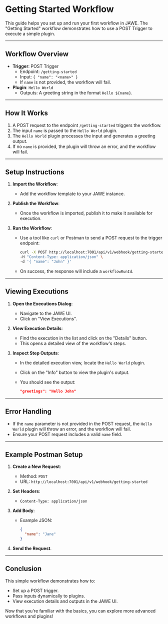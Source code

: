 # Getting Started Workflow

This guide helps you set up and run your first workflow in JAWE. The "Getting Started" workflow demonstrates how to use a POST Trigger to execute a simple plugin.

---

## Workflow Overview

- **Trigger**: POST Trigger
  - Endpoint: `/getting-started`
  - Input: `{ "name": "<name>" }`
  - If `name` is not provided, the workflow will fail.
- **Plugin**: `Hello World`
  - Outputs: A greeting string in the format `Hello ${name}`.

---

## How It Works

1. A POST request to the endpoint `/getting-started` triggers the workflow.
2. The input `name` is passed to the `Hello World` plugin.
3. The `Hello World` plugin processes the input and generates a greeting output.
4. If no `name` is provided, the plugin will throw an error, and the workflow will fail.

---

## Setup Instructions

1. **Import the Workflow**:

   - Add the workflow template to your JAWE instance.

2. **Publish the Workflow**:

   - Once the workflow is imported, publish it to make it available for execution.

3. **Run the Workflow**:

   - Use a tool like `curl` or Postman to send a POST request to the trigger endpoint:

     ```bash
     curl -X POST http://localhost:7001/api/v1/webhook/getting-started \
     -H "Content-Type: application/json" \
     -d '{ "name": "John" }'
     ```

   - On success, the response will include a `workflowRunId`.

---

## Viewing Executions

1. **Open the Executions Dialog**:

   - Navigate to the JAWE UI.
   - Click on "View Executions".

2. **View Execution Details**:

   - Find the execution in the list and click on the "Details" button.
   - This opens a detailed view of the workflow's steps.

3. **Inspect Step Outputs**:

   - In the detailed execution view, locate the `Hello World` plugin.
   - Click on the "Info" button to view the plugin's output.
   - You should see the output:

     ```json
     "greetings": "Hello John"
     ```

---

## Error Handling

- If the `name` parameter is not provided in the POST request, the `Hello World` plugin will throw an error, and the workflow will fail.
- Ensure your POST request includes a valid `name` field.

---

## Example Postman Setup

1. **Create a New Request**:

   - Method: `POST`
   - URL: `http://localhost:7001/api/v1/webhook/getting-started`

2. **Set Headers**:

   - `Content-Type: application/json`

3. **Add Body**:

   - Example JSON:

     ```json
     {
       "name": "Jane"
     }
     ```

4. **Send the Request**.

---

## Conclusion

This simple workflow demonstrates how to:

- Set up a POST trigger.
- Pass inputs dynamically to plugins.
- View execution details and outputs in the JAWE UI.

Now that you're familiar with the basics, you can explore more advanced workflows and plugins!
